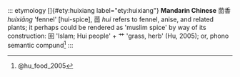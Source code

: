 ::: etymology
[]{#ety:huixiang label="ety:huixiang"} **Mandarin Chinese** 茴香
*huíxiāng* 'fennel' \[hui-spice\], 茴 *hui* refers to fennel, anise, and
related plants; it perhaps could be rendered as 'muslim spice' by way of
its construction: 回 'Islam; Hui people' + 艹 'grass, herb' (Hu, 2005);
or, phono semantic compund[^1]
:::

[^1]: @hu_food_2005
